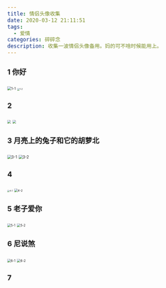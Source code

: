```yaml
---
title: 情侣头像收集
date: 2020-03-12 21:11:51
tags: 
  - 爱情
categories: 碎碎念
description: 收集一波情侣头像备用。妈的可不啥时候能用上。
---
```


### 1 你好

<img src="https://raw.githubusercontent.com/maneback/TyporaPic/master/img/1-1.jpg" alt="1-1" style="zoom:57%;" />

<img src="https://raw.githubusercontent.com/maneback/TyporaPic/master/img/1-2.jpg" alt="1-2" style="zoom:33%;" />

### 2

<img src="https://raw.githubusercontent.com/maneback/TyporaPic/master/img/2-1.jpg" style="zoom:50%;" />

<img src="https://raw.githubusercontent.com/maneback/TyporaPic/master/img/2-2.jpg" style="zoom:50%;" />



### 3 月亮上的兔子和它的胡萝北

<img src="https://raw.githubusercontent.com/maneback/TyporaPic/master/img/3-1.jpg" alt="3-1" style="zoom:60%;" />

<img src="https://raw.githubusercontent.com/maneback/TyporaPic/master/img/3-2.jpg" alt="3-2" style="zoom:60%;" />



### 4

<img src="https://raw.githubusercontent.com/maneback/TyporaPic/master/img/4-1.jpg" alt="4-1" style="zoom:33%;" />

<img src="https://raw.githubusercontent.com/maneback/TyporaPic/master/img/4-2.jpg" alt="4-2" style="zoom:48%;" />

### 5 老子爱你

<img src="https://raw.githubusercontent.com/maneback/TyporaPic/master/img/5-1.jpg" alt="5-1" style="zoom:50%;" />



<img src="https://raw.githubusercontent.com/maneback/TyporaPic/master/img/5-2.jpg" alt="5-2" style="zoom:50%;" />

### 6 尼说煞

<img src="https://raw.githubusercontent.com/maneback/TyporaPic/master/img/6-1.jpg" alt="6-1" style="zoom:50%;" />

<img src="https://raw.githubusercontent.com/maneback/TyporaPic/master/img/6-2.jpg" alt="6-2" style="zoom:50%;" />

### 7













